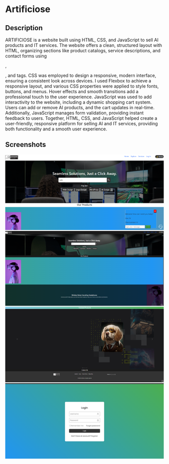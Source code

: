 # Artificiose

## Description
ARTIFICIOSE is a website built using HTML, CSS, and JavaScript to sell AI products and IT services. The website offers a clean, structured layout with HTML, organizing sections like product catalogs, service descriptions, and contact forms using <div>, <p>, and <a> tags.
CSS was employed to design a responsive, modern interface, ensuring a consistent look across devices. I used Flexbox to achieve a responsive layout, and various CSS properties were applied to style fonts, buttons, and menus. Hover effects and smooth transitions add a professional touch to the user experience.
JavaScript was used to add interactivity to the website, including a dynamic shopping cart system. Users can add or remove AI products, and the cart updates in real-time. Additionally, JavaScript manages form validation, providing instant feedback to users.
Together, HTML, CSS, and JavaScript helped create a user-friendly, responsive platform for selling AI and IT services, providing both functionality and a smooth user experience.

## Screenshots

![Screeshot 1](./a.png)
![Screeshot 2](./b.png)
![Screeshot 3](./c.png)
![Screeshot 4](./d.png)
